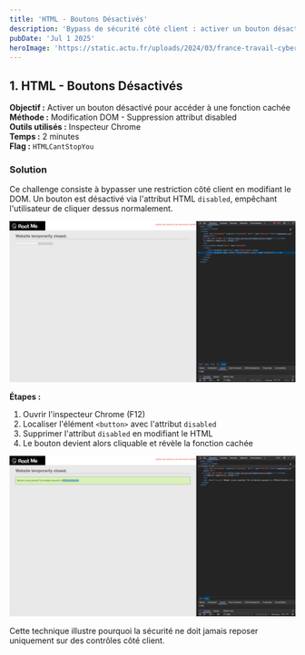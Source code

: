 ```yaml
---
title: 'HTML - Boutons Désactivés'
description: 'Bypass de sécurité côté client : activer un bouton désactivé pour accéder à une fonction cachée'
pubDate: 'Jul 1 2025'
heroImage: 'https://static.actu.fr/uploads/2024/03/france-travail-cyberattaque-piratage-hackeurs.jpeg'
---
```


## 1. HTML - Boutons Désactivés

**Objectif :** Activer un bouton désactivé pour accéder à une fonction cachée  
**Méthode :** Modification DOM - Suppression attribut disabled  
**Outils utilisés :** Inspecteur Chrome  
**Temps :** 2 minutes  
**Flag :** `HTMLCantStopYou`

### Solution

Ce challenge consiste à bypasser une restriction côté client en modifiant le DOM. Un bouton est désactivé via l'attribut HTML `disabled`, empêchant l'utilisateur de cliquer dessus normalement.

![Challenge Root-Me HTML Boutons Désactivés](/src/assets/root_me/rootme1.png)

**Étapes :**
1. Ouvrir l'inspecteur Chrome (F12)
2. Localiser l'élément `<button>` avec l'attribut `disabled`
3. Supprimer l'attribut `disabled` en modifiant le HTML
4. Le bouton devient alors cliquable et révèle la fonction cachée

![Solution HTML Boutons Désactivés](/src/assets/root_me/root-me1-2.png)

Cette technique illustre pourquoi la sécurité ne doit jamais reposer uniquement sur des contrôles côté client.
